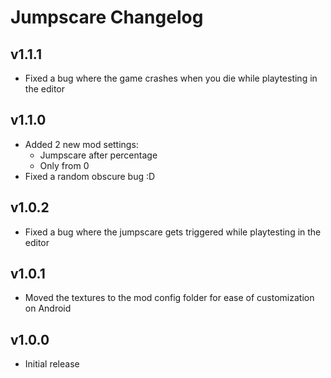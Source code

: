 # Jumpscare Changelog
## v1.1.1
- Fixed a bug where the game crashes when you die while playtesting in the editor
## v1.1.0
- Added 2 new mod settings: 
    - Jumpscare after percentage
    - Only from 0
- Fixed a random obscure bug :D
## v1.0.2
- Fixed a bug where the jumpscare gets triggered while playtesting in the editor
## v1.0.1
- Moved the textures to the mod config folder for ease of customization on Android
## v1.0.0
- Initial release